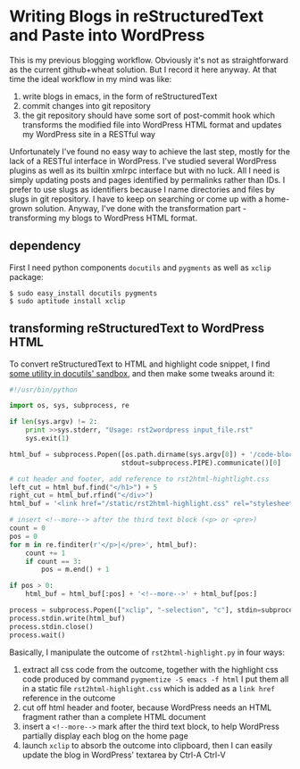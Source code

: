 # Writing Blogs in reStructuredText and Paste into WordPress

This is my previous blogging workflow. Obviously it's not as straightforward as the current github+wheat solution. But I record it here anyway. At that time the ideal workflow in my mind was like:

1. write blogs in emacs, in the form of reStructuredText
2. commit changes into git repository
3. the git repository should have some sort of post-commit hook which transforms the modified file into WordPress HTML format and updates my WordPress site in a RESTful way

Unfortunately I've found no easy way to achieve the last step, mostly for the lack of a RESTful interface in WordPress. I've studied several WordPress plugins as well as its builtin xmlrpc interface but with no luck. All I need is simply updating posts and pages identified by permalinks rather than IDs. I prefer to use slugs as identifiers because I name directories and files by slugs in git repository. I have to keep on searching or come up with a home-grown solution. Anyway, I've done with the transformation part - transforming my blogs to WordPress HTML format.

## dependency

First I need python components `docutils` and `pygments` as well as `xclip` package:

```text
$ sudo easy_install docutils pygments
$ sudo aptitude install xclip
```

## transforming reStructuredText to WordPress HTML

To convert reStructuredText to HTML and highlight code snippet, I find [some utility in docutils' sandbox](http://docutils.sourceforge.net/sandbox/code-block-directive/), and then make some tweaks around it:

```python
#!/usr/bin/python

import os, sys, subprocess, re

if len(sys.argv) != 2:
    print >>sys.stderr, "Usage: rst2wordpress input_file.rst"
    sys.exit(1)

html_buf = subprocess.Popen([os.path.dirname(sys.argv[0]) + '/code-block-directive/rst2html-highlight.py', sys.argv[1]],
                            stdout=subprocess.PIPE).communicate()[0]

# cut header and footer, add reference to rst2html-hightlight.css
left_cut = html_buf.find("</h1>") + 5
right_cut = html_buf.rfind("</div>")
html_buf = '<link href="/static/rst2html-highlight.css" rel="stylesheet" type="text/css"/>' + html_buf[left_cut:right_cut]

# insert <!--more--> after the third text block (<p> or <pre>)
count = 0
pos = 0
for m in re.finditer(r'</p>|</pre>', html_buf):
    count += 1
    if count == 3:
        pos = m.end() + 1

if pos > 0:
    html_buf = html_buf[:pos] + '<!--more-->' + html_buf[pos:]

process = subprocess.Popen(["xclip", "-selection", "c"], stdin=subprocess.PIPE)
process.stdin.write(html_buf)
process.stdin.close()
process.wait()
```

Basically, I manipulate the outcome of `rst2html-highlight.py` in four ways:

1. extract all css code from the outcome, together with the highlight css code produced by command `pygmentize -S emacs -f html` I put them all in a static file `rst2html-highlight.css` which is added as a `link href` reference in the outcome
2. cut off html header and footer, because WordPress needs an HTML fragment rather than a complete HTML document
3. insert a `<!--more-->` mark after the third text block, to help WordPress partially display each blog on the home page
4. launch `xclip` to absorb the outcome into clipboard, then I can easily update the blog in WordPress' textarea by Ctrl-A Ctrl-V

